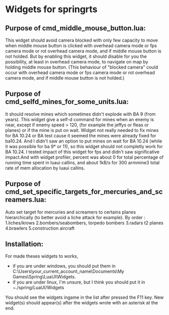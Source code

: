 # Widgets for springrts

## Purpose of cmd_middle_mouse_button.lua:
This widget should avoid camera blocked with only few capacity to move when middle mouse button is clicked with overhead camera mode or fps camera mode or rot overhead camera mode, and if middle mouse button is not holded. But by enabling this widget, it should disable for you the possibility, at least in overhead camera mode, to navigate on map by holding middle mouse button.
(This behaviour of "blocked camera" could occur with overhead camera mode or fps camera mode or rot overhead camera mode, and if middle mouse button is not holded.)

## Purpose of cmd_selfd_mines_for_some_units.lua:
It should resolve mines which sometimes didn't explode with BA 9 (from years). This widget give a self-d command for mines when an enemy is near, except if enemy speed > 120, (for example the jeffys or fleas or planes) or if the mine is put on wait. Widget not really needed to fix mines for BA 10.24 or BA test cause it seemed the mines were already fixed for ba10.24. And I didn't saw an option to put mines on wait for BA 10.24 (while it was possible for ba 9* or 11), so this widget should not completly work for BA 10.24. I tested impact of this widget for fps and didn't saw significative impact.And with widget profiler, percent was about 0 for total percentage of running time spent in luaui callins, and about 1kB/s for 300 armmine3 total rate of mem allocation by luaui callins.

## Purpose of cmd_set_specific_targets_for_mercuries_and_screamers.lua:
Auto set target for mercuries and screamers to certains planes hierarchically (to better avoid a liche attack for example).
By order :
1.liches/krows
2.bombers/seabombers, torpedo bombers
3.radars t2 planes
4.brawlers
5.construction aircraft

## Installation:
For made theses widgets to works, 
- if you are under windows, you should put them in C:\Users\your_current_account_name\Documents\My Games\Spring\LuaUI\Widgets.
- if you are under linux, I'm unsure, but I think you should put it in ~./spring/LuaUI/Widgets

You should see the widgets ingame in the list after pressed the F11 key.
New widget(s) should appear(s) after the widgets wrote with an asterisk at the end.
